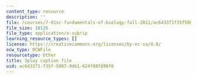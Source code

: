 ```yaml
---
content_type: resource
description: ''
file: /courses/7-01sc-fundamentals-of-biology-fall-2011/ac643371f35f50079db1624f88f898f0_x_vlxGFrZLY.vtt
file_size: 10126
file_type: application/x-subrip
learning_resource_types: []
license: https://creativecommons.org/licenses/by-nc-sa/4.0/
ocw_type: OCWFile
resourcetype: Other
title: 3play caption file
uid: ac643371-f35f-5007-9db1-624f88f898f0
---
```

